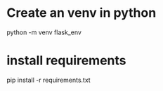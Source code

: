 # Create an venv in python 
python -m venv flask_env

# install requirements
pip install -r requirements.txt